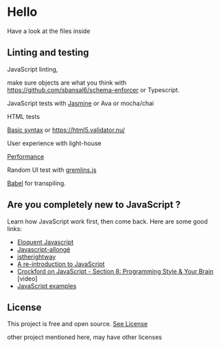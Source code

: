 # Hello

Have a look at the files inside



## Linting and testing

JavaScript linting,

make sure objects are what you think with https://github.com/sbansal6/schema-enforcer or Typescript.

JavaScript tests with [Jasmine](https://github.com/jasmine/jasmine) or Ava or mocha/chai

HTML tests 

[Basic syntax](http://validator.w3.org/) or https://html5.validator.nu/

User experience with light-house

[Performance](http://yslow.org/)

Random UI test with [gremlins.js](https://github.com/marmelab/gremlins.js)




[Babel](http://babeljs.io/) for transpiling.


## Are you completely new to JavaScript ?

Learn how JavaScript work first, then come back. Here are some good links:

* [Eloquent Javascript](http://eloquentjavascript.net/)
* [Javascript-allongé](https://leanpub.com/javascript-allonge/read)
* [jstherightway](http://jstherightway.org/#getting-started)
* [A re-introduction to JavaScript](https://developer.mozilla.org/en-US/docs/Web/JavaScript/A_re-introduction_to_JavaScript)
* [Crockford on JavaScript - Section 8: Programming Style & Your Brain ](https://www.youtube.com/watch?v=taaEzHI9xyY)[video]
* [JavaScript examples](https://github.com/GrosSacASac/JavaScript-Set-Up/tree/master/js/)




## License

This project is free and open source. [See License](LICENSE.txt)

other project mentioned here, may have other licenses


